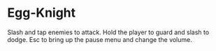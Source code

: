 # Egg-Knight
Slash and tap enemies to attack.
Hold the player to guard and slash to dodge.
Esc to bring up the pause menu and change the volume.